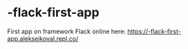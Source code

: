 # -flack-first-app
First app on framework Flack
online here: https://-flack-first-app.alekseikoval.repl.co/